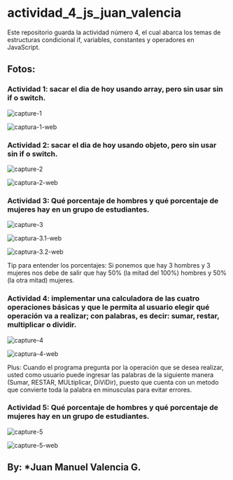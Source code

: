 # actividad_4_js_juan_valencia
Este repositorio guarda la actividad número 4, el cual abarca los temas de estructuras condicional if, variables, constantes y operadores en JavaScript.

## Fotos:

### Actividad 1: sacar el dia de hoy usando array, pero sin usar  sin if o switch.

![capture-1](https://user-images.githubusercontent.com/105325621/180632493-467107fe-a809-4818-ac70-68dbb6b0071f.png)

![captura-1-web](https://user-images.githubusercontent.com/105325621/180632574-51af0653-9ce3-4464-a42f-6fc4b0f50721.png)


### Actividad 2: sacar el dia de hoy usando objeto, pero sin usar  sin if o switch.

![capture-2](https://user-images.githubusercontent.com/105325621/180632616-93f0740f-3470-48e4-9446-1db4523105b3.png)

![captura-2-web](https://user-images.githubusercontent.com/105325621/180632646-f1feb719-7ead-4105-a07e-12c3e738d76e.png)

### Actividad 3: Qué porcentaje de hombres y qué porcentaje de mujeres hay en un grupo de estudiantes.

![capture-3](https://user-images.githubusercontent.com/105325621/180632742-c38760f5-4de7-42e9-986f-0f24baf733ff.png)

![captura-3.1-web](https://user-images.githubusercontent.com/105325621/180632756-0520a341-e473-48aa-b64a-1b00c2ab544d.png)

![captura-3.2-web](https://user-images.githubusercontent.com/105325621/180632772-df89c401-6d15-4d9e-95ee-71ac85dbcedf.png)

Tip para entender los porcentajes: Si ponemos que hay 3 hombres y 3 mujeres nos debe de salir que hay 50% (la mitad del 100%) hombres y 50% (la otra mitad) mujeres.

### Actividad 4: implementar una calculadora de las cuatro operaciones básicas y que le permita al usuario elegir qué operación va a realizar; con palabras, es decir: sumar, restar, multiplicar o dividir.

![capture-4](https://user-images.githubusercontent.com/105325621/180632819-83402c7b-3a1c-4600-a573-1b74fc7ea5bc.png)

![captura-4-web](https://user-images.githubusercontent.com/105325621/180632850-035f5aed-d75f-475c-915d-0eaffa02d481.png)


Plus: Cuando el programa pregunta por la operación que se desea realizar, usted como usuario puede ingresar las palabras de la siguiente manera (Sumar, RESTAR, MULtiplicar, DiViDir), puesto que cuenta con un metodo que convierte toda la palabra en minusculas para evitar errores.



### Actividad 5: Qué porcentaje de hombres y qué porcentaje de mujeres hay en un grupo de estudiantes.

![capture-5](https://user-images.githubusercontent.com/105325621/180632872-b29fbf8d-276a-4fe5-8dc6-e9c0ac8dc13e.png)

![capture-5-web](https://user-images.githubusercontent.com/105325621/180632891-add4638c-6430-4a1a-a3c4-c67ae89414a1.png)



## By: *Juan Manuel Valencia G.
